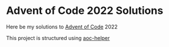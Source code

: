 # Advent of Code 2022 Solutions

Here be my solutions to [Advent of Code](http://adventofcode.com) 2022

This project is structured using [aoc-helper](https://github.com/jjcomer/aoc-helper)
